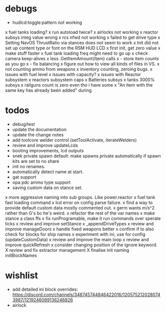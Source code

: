 # debugs

- hudlcd:toggle:pattern not working

x fuel tanks loading?
x run autoload twice?
x airlocks not working
x reactor subsys integ value wrong
x rcs nfwd not working
x failed to get drive type
x Setting NavOS ThrustRatio via stances does not seem to work
x Init did not set up content type or font on the RSM HUD LCD
x first init, get zero value
x make stuff faster
x fuel tank loading freq might need to go up
x check camera keep-alives
x less .GetItemAmount(Item) calls
x - store item counts as you go
x - fix balancing
x figure out how to view all kinds of files in VS.
x not counting ammo from weapons
x inventory counting, zeroing bugs.
x issues with fuel level
x issues with capacity?
x issues with Reactor subsystem
x reactors subsystem caps
x Batteries subsys
x tanks 3000% subsys
x railguns count is zero even tho i have some
x "An item with the same key has already been added" during 
 
# todos

- debug/test
- update the documentation
- update the change notes
- add toolcore welder control (setToolActivate, iterateWelders)
- review and improve updateLcds 
- booting improvements, lcd outputs
- snek private spawn default: make spawns private automatically if spawn kits are set to no share
- init no renames.
- automatically detect name at start.
- gat support
- opa pdc ammo type support
- saving custom data on stance set.

x more aggressive naming into sub groups.  Like power.reactor
x fuel tank fast loading command
x lcd error on config parse failure.
x find a way to provide default custom data mostly commented out.
x germ wants m/s^2 rather than G's bc he's weird.
x refactor the rest of the var names
x make stance a class ffs
x fix runProgramable, make it run commands over sperate ticks
x review and improve setStance
x _appendDriveTypes
x review and improve manageDoors
x handle fixed weapons better
x confirm if to also check for blocks for ship names
x experiment with ini, use for config (updateCustomData)
x review and improve the main loop
x review and improve quickRefresh
x consider changing position of the ignore keyword.
X review and fix extractor management
X finalise init naming initBlockNames

# wishlist

- add detailed ini block overrides: https://discord.com/channels/348745744846422016/1205752120280743987/1219246089136246826
- airlock 